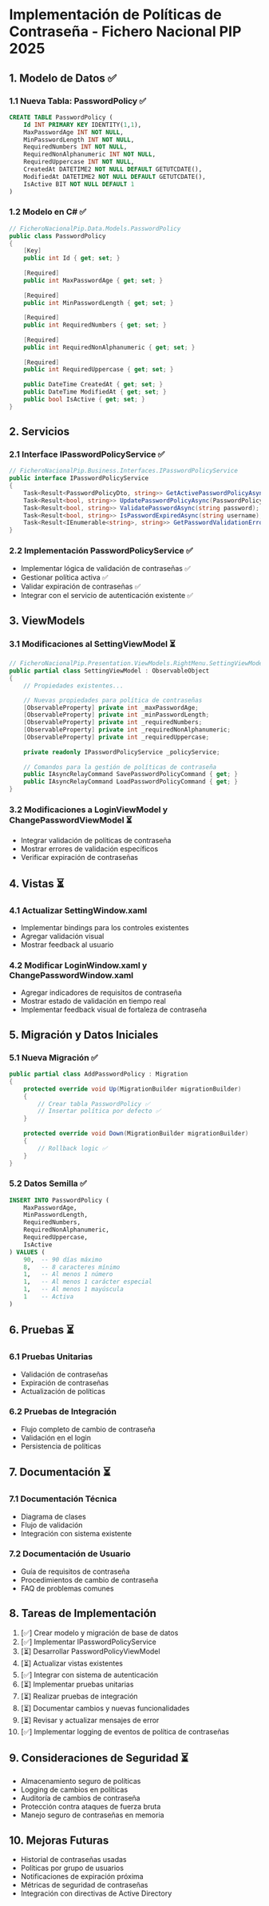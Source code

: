 # Implementación de Políticas de Contraseña - Fichero Nacional PIP 2025

## 1. Modelo de Datos ✅

### 1.1 Nueva Tabla: PasswordPolicy ✅
```sql
CREATE TABLE PasswordPolicy (
    Id INT PRIMARY KEY IDENTITY(1,1),
    MaxPasswordAge INT NOT NULL,
    MinPasswordLength INT NOT NULL,
    RequiredNumbers INT NOT NULL,
    RequiredNonAlphanumeric INT NOT NULL,
    RequiredUppercase INT NOT NULL,
    CreatedAt DATETIME2 NOT NULL DEFAULT GETUTCDATE(),
    ModifiedAt DATETIME2 NOT NULL DEFAULT GETUTCDATE(),
    IsActive BIT NOT NULL DEFAULT 1
)
```

### 1.2 Modelo en C# ✅
```csharp
// FicheroNacionalPip.Data.Models.PasswordPolicy
public class PasswordPolicy
{
    [Key]
    public int Id { get; set; }
    
    [Required]
    public int MaxPasswordAge { get; set; }
    
    [Required]
    public int MinPasswordLength { get; set; }
    
    [Required]
    public int RequiredNumbers { get; set; }
    
    [Required]
    public int RequiredNonAlphanumeric { get; set; }
    
    [Required]
    public int RequiredUppercase { get; set; }
    
    public DateTime CreatedAt { get; set; }
    public DateTime ModifiedAt { get; set; }
    public bool IsActive { get; set; }
}
```

## 2. Servicios

### 2.1 Interface IPasswordPolicyService ✅
```csharp
// FicheroNacionalPip.Business.Interfaces.IPasswordPolicyService
public interface IPasswordPolicyService
{
    Task<Result<PasswordPolicyDto, string>> GetActivePasswordPolicyAsync();
    Task<Result<bool, string>> UpdatePasswordPolicyAsync(PasswordPolicyDto policy);
    Task<Result<bool, string>> ValidatePasswordAsync(string password);
    Task<Result<bool, string>> IsPasswordExpiredAsync(string username);
    Task<Result<IEnumerable<string>, string>> GetPasswordValidationErrorsAsync(string password);
}
```

### 2.2 Implementación PasswordPolicyService ✅
- Implementar lógica de validación de contraseñas ✅
- Gestionar política activa ✅
- Validar expiración de contraseñas ✅
- Integrar con el servicio de autenticación existente ✅

## 3. ViewModels

### 3.1 Modificaciones al SettingViewModel ⏳
```csharp
// FicheroNacionalPip.Presentation.ViewModels.RightMenu.SettingViewModel
public partial class SettingViewModel : ObservableObject
{
    // Propiedades existentes...

    // Nuevas propiedades para política de contraseñas
    [ObservableProperty] private int _maxPasswordAge;
    [ObservableProperty] private int _minPasswordLength;
    [ObservableProperty] private int _requiredNumbers;
    [ObservableProperty] private int _requiredNonAlphanumeric;
    [ObservableProperty] private int _requiredUppercase;
    
    private readonly IPasswordPolicyService _policyService;
    
    // Comandos para la gestión de políticas de contraseña
    public IAsyncRelayCommand SavePasswordPolicyCommand { get; }
    public IAsyncRelayCommand LoadPasswordPolicyCommand { get; }
}
```

### 3.2 Modificaciones a LoginViewModel y ChangePasswordViewModel ⏳
- Integrar validación de políticas de contraseña
- Mostrar errores de validación específicos
- Verificar expiración de contraseñas

## 4. Vistas ⏳

### 4.1 Actualizar SettingWindow.xaml
- Implementar bindings para los controles existentes
- Agregar validación visual
- Mostrar feedback al usuario

### 4.2 Modificar LoginWindow.xaml y ChangePasswordWindow.xaml
- Agregar indicadores de requisitos de contraseña
- Mostrar estado de validación en tiempo real
- Implementar feedback visual de fortaleza de contraseña

## 5. Migración y Datos Iniciales

### 5.1 Nueva Migración ✅
```csharp
public partial class AddPasswordPolicy : Migration
{
    protected override void Up(MigrationBuilder migrationBuilder)
    {
        // Crear tabla PasswordPolicy ✅
        // Insertar política por defecto ✅
    }
    
    protected override void Down(MigrationBuilder migrationBuilder)
    {
        // Rollback logic ✅
    }
}
```

### 5.2 Datos Semilla ✅
```sql
INSERT INTO PasswordPolicy (
    MaxPasswordAge,
    MinPasswordLength,
    RequiredNumbers,
    RequiredNonAlphanumeric,
    RequiredUppercase,
    IsActive
) VALUES (
    90,  -- 90 días máximo
    8,   -- 8 caracteres mínimo
    1,   -- Al menos 1 número
    1,   -- Al menos 1 carácter especial
    1,   -- Al menos 1 mayúscula
    1    -- Activa
)
```

## 6. Pruebas ⏳

### 6.1 Pruebas Unitarias
- Validación de contraseñas
- Expiración de contraseñas
- Actualización de políticas

### 6.2 Pruebas de Integración
- Flujo completo de cambio de contraseña
- Validación en el login
- Persistencia de políticas

## 7. Documentación ⏳

### 7.1 Documentación Técnica
- Diagrama de clases
- Flujo de validación
- Integración con sistema existente

### 7.2 Documentación de Usuario
- Guía de requisitos de contraseña
- Procedimientos de cambio de contraseña
- FAQ de problemas comunes

## 8. Tareas de Implementación

1. [✅] Crear modelo y migración de base de datos
2. [✅] Implementar IPasswordPolicyService
3. [⏳] Desarrollar PasswordPolicyViewModel
4. [⏳] Actualizar vistas existentes
5. [✅] Integrar con sistema de autenticación
6. [⏳] Implementar pruebas unitarias
7. [⏳] Realizar pruebas de integración
8. [⏳] Documentar cambios y nuevas funcionalidades
9. [⏳] Revisar y actualizar mensajes de error
10. [✅] Implementar logging de eventos de política de contraseñas

## 9. Consideraciones de Seguridad ⏳

- Almacenamiento seguro de políticas
- Logging de cambios en políticas
- Auditoría de cambios de contraseña
- Protección contra ataques de fuerza bruta
- Manejo seguro de contraseñas en memoria

## 10. Mejoras Futuras

- Historial de contraseñas usadas
- Políticas por grupo de usuarios
- Notificaciones de expiración próxima
- Métricas de seguridad de contraseñas
- Integración con directivas de Active Directory 